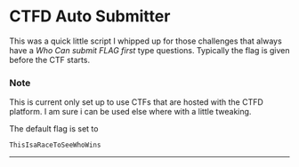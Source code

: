 # CTFD Auto Submitter

This was a quick little script I whipped up for those challenges that always have a _Who Can submit *FLAG* first_ type questions. Typically the flag is given before the CTF starts.


### Note
This is current only set up to use CTFs that are hosted with the CTFD platform. I am sure i can be used else where with a little tweaking.

The default flag is set to 

```
ThisIsaRaceToSeeWhoWins
```



* * *
